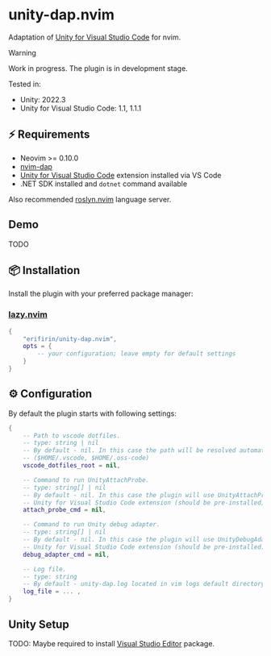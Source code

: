 # unity-dap.nvim

Adaptation of [Unity for Visual Studio Code](https://marketplace.visualstudio.com/items?itemName=VisualStudioToolsForUnity.vstuc)
for nvim.

> [!WARNING]
> Work in progress.
> The plugin is in development stage.

Tested in:

- Unity: 2022.3
- Unity for Visual Studio Code: 1.1, 1.1.1

## ⚡️ Requirements

- Neovim >= 0.10.0
- [nvim-dap](https://github.com/mfussenegger/nvim-dap)
- [Unity for Visual Studio Code](https://marketplace.visualstudio.com/items?itemName=VisualStudioToolsForUnity.vstuc) extension installed via VS Code
- .NET SDK installed and `dotnet` command available

Also recommended [roslyn.nvim](https://github.com/seblyng/roslyn.nvim) language server.

## Demo

TODO

## 📦 Installation

Install the plugin with your preferred package manager:

### [lazy.nvim](https://github.com/folke/lazy.nvim)

```lua
{
    "erifirin/unity-dap.nvim",
    opts = {
        -- your configuration; leave empty for default settings
    }
}
```

## ⚙️ Configuration

By default the plugin starts with following settings:

```lua
{
    -- Path to vscode dotfiles.
    -- type: string | nil
    -- By default - nil. In this case the path will be resolved automatically.
    -- ($HOME/.vscode, $HOME/.oss-code)
    vscode_dotfiles_root = nil,

    -- Command to run UnityAttachProbe.
    -- type: string[] | nil
    -- By default - nil. In this case the plugin will use UnityAttachProbe.dll shipped with
    -- Unity for Visual Studio Code extension (should be pre-installed).
    attach_probe_cmd = nil,

    -- Command to run Unity debug adapter.
    -- type: string[] | nil
    -- By default - nil. In this case the plugin will use UnityDebugAdapter.dll shipped with
    -- Unity for Visual Studio Code extension (should be pre-installed).
    debug_adapter_cmd = nil,

    -- Log file.
    -- type: string
    -- By default - unity-dap.log located in vim logs default directory.
    log_file = ... ,
}
```

## Unity Setup

TODO: Maybe required to install [Visual Studio Editor](https://docs.unity3d.com/Packages/com.unity.ide.visualstudio@2.0/manual/index.html) package.
